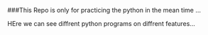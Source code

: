 ###This Repo is only for practicing the python in the mean time ...

HEre we can see diffrent python programs on diffrent features...

